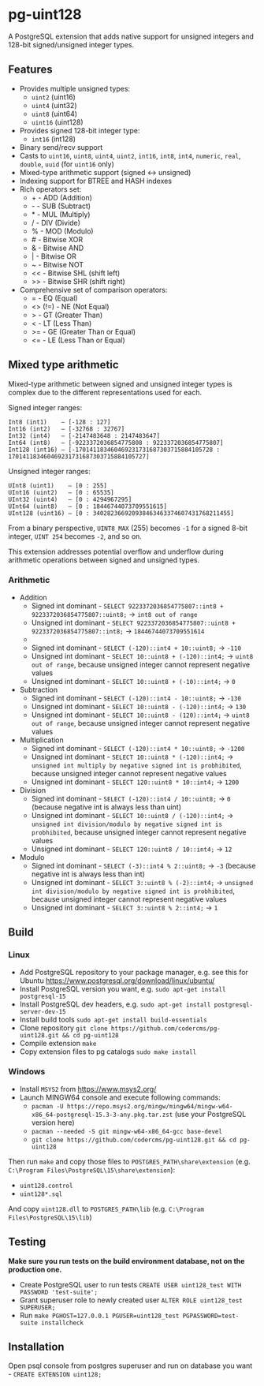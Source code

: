 # pg-uint128
A PostgreSQL extension that adds native support for unsigned integers and 128-bit signed/unsigned integer types.

## Features
* Provides multiple unsigned types:
  * `uint2` (uint16)
  * `uint4` (uint32)
  * `uint8` (uint64)
  * `uint16` (uint128)
* Provides signed 128-bit integer type:
  * `int16` (int128)
* Binary send/recv support
* Casts to `uint16`, `uint8`, `uint4`, `uint2`, `int16`, `int8`, `int4`, `numeric`, `real`, `double`, `uuid` (for `uint16` only)
* Mixed-type arithmetic support (signed ↔ unsigned)
* Indexing support for BTREE and HASH indexes
* Rich operators set:
  * \+ - ADD (Addition)
  * \- - SUB (Subtract)
  * \* - MUL (Multiply)
  * \/ - DIV (Divide)
  * \% - MOD (Modulo)
  * \# - Bitwise XOR
  * \& - Bitwise AND
  * \| - Bitwise OR
  * \~ - Bitwise NOT
  * \<< - Bitwise SHL (shift left)
  * \>> - Bitwise SHR (shift right)
* Comprehensive set of comparison operators:
  * = - EQ (Equal)
  * \<> (!=) - NE (Not Equal)
  * \> - GT (Greater Than)
  * \< - LT (Less Than)
  * \>= - GE (Greater Than or Equal)
  * \<= - LE (Less Than or Equal)

## Mixed type arithmetic
Mixed-type arithmetic between signed and unsigned integer types is complex due to the different representations used for each.

Signed integer ranges:

    Int8 (int1)    — [-128 : 127]
    Int16 (int2)   — [-32768 : 32767]
    Int32 (int4)   — [-2147483648 : 2147483647]
    Int64 (int8)   — [-9223372036854775808 : 9223372036854775807]
    Int128 (int16) — [-170141183460469231731687303715884105728 : 170141183460469231731687303715884105727]

Unsigned integer ranges:

    UInt8 (uint1)    — [0 : 255]
    UInt16 (uint2)   — [0 : 65535]
    UInt32 (uint4)   — [0 : 4294967295]
    UInt64 (uint8)   — [0 : 18446744073709551615]
    UInt128 (uint16) — [0 : 340282366920938463463374607431768211455]

From a binary perspective, `UINT8_MAX` (255) becomes `-1` for a signed 8-bit integer, `UINT 254` becomes `-2`, and so on.

This extension addresses potential overflow and underflow during arithmetic operations between signed and unsigned types.

### Arithmetic
* Addition
  * Signed int dominant - `SELECT 9223372036854775807::int8 + 9223372036854775807::uint8;` → `int8 out of range`
  * Unsigned int dominant - `SELECT 9223372036854775807::uint8 + 9223372036854775807::int8;` → `18446744073709551614`
  * 
  * Signed int dominant - `SELECT (-120)::int4 + 10::uint8;` → `-110`
  * Unsigned int dominant - `SELECT 10::uint8 + (-120)::int4;` → `uint8 out of range`, because unsigned integer cannot represent negative values
  * Unsigned int dominant - `SELECT 10::uint8 + (-10)::int4;` → `0`
* Subtraction
  * Signed int dominant - `SELECT (-120)::int4 - 10::uint8;` → `-130`
  * Unsigned int dominant - `SELECT 10::uint8 - (-120)::int4;` → `130`
  * Unsigned int dominant - `SELECT 10::uint8 - (120)::int4;` → `uint8 out of range`, because unsigned integer cannot represent negative values
* Multiplication
  * Signed int dominant - `SELECT (-120)::int4 * 10::uint8;` → `-1200`
  * Unsigned int dominant - `SELECT 10::uint8 * (-120)::int4;` → `unsigned int multiply by negative signed int is probhibited`, because unsigned integer cannot represent negative values
  * Unsigned int dominant - `SELECT 120::uint8 * 10::int4;` → `1200`
* Division
  * Signed int dominant - `SELECT (-120)::int4 / 10::uint8;` → `0` (because negative int is always less than uint)
  * Unsigned int dominant - `SELECT 10::uint8 / (-120)::int4;` → `unsigned int division/modulo by negative signed int is probhibited`, because unsigned integer cannot represent negative values
  * Unsigned int dominant - `SELECT 120::uint8 / 10::int4;` → `12`
* Modulo
  * Signed int dominant - `SELECT (-3)::int4 % 2::uint8;` → `-3` (because negative int is always less than int)
  * Unsigned int dominant - `SELECT 3::uint8 % (-2)::int4;` → `unsigned int division/modulo by negative signed int is probhibited`, because unsigned integer cannot represent negative values
  * Unsigned int dominant - `SELECT 3::uint8 % 2::int4;` → `1`


## Build
### Linux
* Add PostgreSQL repository to your package manager, e.g. see this for Ubuntu https://www.postgresql.org/download/linux/ubuntu/
* Install PostgreSQL version you want, e.g. `sudo apt-get install postgresql-15`
* Install PostgreSQL dev headers, e.g. `sudo apt-get install postgresql-server-dev-15`
* Install build tools `sudo apt-get install build-essentials`
* Clone repository `git clone https://github.com/codercms/pg-uint128.git && cd pg-uint128`
* Compile extension `make`
* Copy extension files to pg catalogs `sudo make install`

### Windows
* Install `MSYS2` from https://www.msys2.org/
* Launch MINGW64 console and execute following commands:
    * `pacman -U https://repo.msys2.org/mingw/mingw64/mingw-w64-x86_64-postgresql-15.3-3-any.pkg.tar.zst` (use your PostgreSQL version here)
    * `pacman --needed -S git mingw-w64-x86_64-gcc base-devel`
    * `git clone https://github.com/codercms/pg-uint128.git && cd pg-uint128`

Then run `make` and copy those files to `POSTGRES_PATH\share\extension` (e.g. `C:\Program Files\PostgreSQL\15\share\extension`):
* `uint128.control`
* `uint128*.sql`

And copy `uint128.dll` to `POSTGRES_PATH\lib` (e.g. `C:\Program Files\PostgreSQL\15\lib`)

## Testing
**Make sure you run tests on the build environment database, not on the production one.**

* Create PostgreSQL user to run tests `CREATE USER uint128_test WITH PASSWORD 'test-suite';`
* Grant superuser role to newly created user `ALTER ROLE uint128_test SUPERUSER;`
* Run `make PGHOST=127.0.0.1 PGUSER=uint128_test PGPASSWORD=test-suite installcheck`

## Installation
Open psql console from postgres superuser and run on database you want - `CREATE EXTENSION uint128;`
